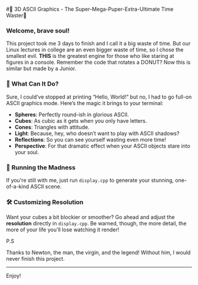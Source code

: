 #🎉 3D ASCII Graphics - The Super-Mega-Puper-Extra-Ultimate Time Waster🎉

### Welcome, brave soul!

This project took me 3 days to finish and I call it a big waste of time. But our Linux lectures in college are an even bigger waste of time, so I chose the smallest evil.
**THIS** is the greatest engine for those who like staring at figures in a console. Remember the code that rotates a DONUT? Now this is similar but made by a Junior.

### 🌟 What Can It Do?
Sure, I could’ve stopped at printing “Hello, World!” but no, I had to go full-on ASCII graphics mode. Here’s the magic it brings to your terminal:

- **Spheres**: Perfectly round-ish in glorious ASCII.
- **Cubes**: As cubic as it gets when you only have letters.
- **Cones**: Triangles with attitude.
- **Light**: Because, hey, who doesn’t want to play with ASCII shadows?
- **Reflections**: So you can see yourself wasting even more time!
- **Perspective**: For that dramatic effect when your ASCII objects stare into your soul.

### 🚀 Running the Madness
If you're still with me, just run `display.cpp` to generate your stunning, one-of-a-kind ASCII scene.

### 🛠️ Customizing Resolution
Want your cubes a bit blockier or smoother? Go ahead and adjust the **resolution** directly in `display.cpp`. Be warned, though, the more detail, the more of your life you'll lose watching it render!

P.S

Thanks to Newton, the man, the virgin, and the legend! Without him, I would never finish this project.

---

Enjoy!
